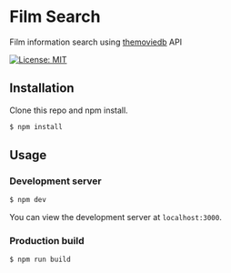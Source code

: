 # Film Search 

Film information search using [themoviedb](https://www.themoviedb.org/) API 

[![License: MIT](https://img.shields.io/badge/License-MIT-blue.svg)](https://opensource.org/licenses/MIT)

## Installation

Clone this repo and npm install.

```bash
$ npm install
```

## Usage

### Development server

```bash
$ npm dev
```

You can view the development server at `localhost:3000`.

### Production build

```bash
$ npm run build
```



